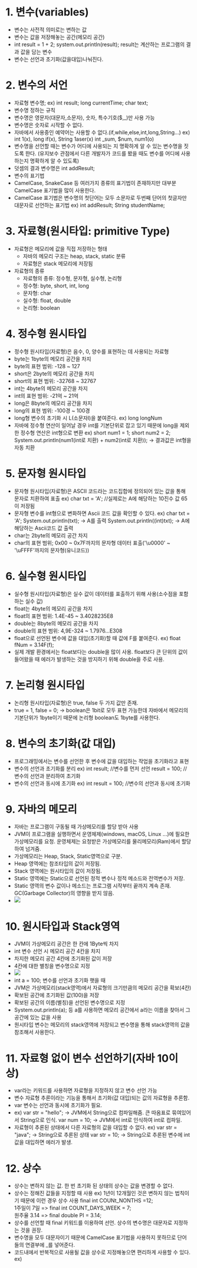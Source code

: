 # 1. 변수(variables)
- 변수는 사전적 의미로는 변하는 값
- 변수는 값을 저장해놓는 공간(메모리 공간)
- int result = 1 + 2;
system.out.println(result);
result는 계산하는 프로그램의 결과 값을 담는 변수
- 변수는 선언과 초기화(값을대입)나눠진다.

# 2. 변수의 서언
- 자료형 변수명;
 ex) int result; long currentTime; 
     char text;
- 변수명 정하는 규칙
- 변수명은 영문자(대문자,소문자), 숫자, 특수기호($,_)만 사용 가능
- 변수명은 숫자로 시작할 수 없다.
- 자바에서 사용중인 예약어는 사용할 수 없다.(if,while,else,int,long,String...)
ex) int 1(x), long if(x), String 1aser(x)
    int _sum, $num, num1(o)
- 변수명을 선언할 때는 변수가 어디에 사용되는 지 명확하게 알 수 있는 변수명을 짓도록 한다.
  (유지보수 관점에서 다른 개발자가 코드를 봤을 때도 변수를 어디에 사용하는지 명확하게 알 수 있도록)
- 덧셈의 결과 변수명은 int addResult;
- 변수의 표기법
- CamelCase, SnakeCase 등 여러가지 종류의 표기법이 존재하지만 대부분 CamelCase 표기법을 많이 사용한다.
- CamelCase 표기법은 변수명의 첫단어는 모두 소문자로 두번째 단어의 첫글자만 대문자로 선언하는 표기법
ex) int addResult; 
    String studentName;

# 3. 자료형(원시타입: primitive Type)
- 자료형은 메모리에 값을 직접 저장하는 형태
  - 자바의 메모리 구조는 heap, stack, static 분류
  - 자료형은 stack 메모리에 저장됨
- 자료형의 종류
  - 자료형의 종류: 정수형, 문자형, 실수형, 논리형
  - 정수형: byte, short, int, long
  - 문자형: char
  - 실수형: float, double
  - 논리형: boolean

# 4. 정수형 원시타입
- 정수형 원시타입(자료형)은 음수, 0, 양수를 표현하는 데 사용되는 자료형
- byte는 1byte의 메모리 공간을 차지
- byte의 표현 범위: -128 ~ 127
- short은 2byte의 메모리 공간을 차지
- short의 표현 범위: -32768 ~ 32767
- int는 4byte의 메모리 공간을 차지
- int의 표현 범위: -21억 ~ 21억 
- long은 8byte의 메모리 공간을 차지
- long의 표현 범위: -100경 ~ 100경
- long형 변수의 초기화 시 L(소문자l)을 붙여준다.
  ex) long longNum
- 자바에 정수형 연산이 일어날 경우 int를  기본단위로 잡고 있기 때문에 long을 제외한 정수형 연산은 int형으로 변환
 ex) short num1 = 1;
     short num2 = 2;
     System.out.println(num1(int로 치환) + num2(int로 치환)); -> 결과값은 int형을 자동 치환

# 5. 문자형 원시타입
- 문자형 원시타입(자료형)은 ASCII 코드라는 코드집합에 정의되어 있는 값을 통해 문자로 치환하여 표출
 ex) char txt = 'A'; //실제로는 A에 해당하는 10진수 값  65이 저장됨
- 문자형 변수를 int형으로 변화하면 Ascii 코드 값을 확인할 수 있다.
 ex) char txt = 'A';
    System.out.println(txt); -> A를 출력
    System.out.println((int)txt); -> A에 해당하는 Ascii코드 값 출력
- char는 2byte의 메모리 공간 차지
- char의 표현 범위; 0x00 ~ 0x7F까지의 문자형 데이터 표출('\u0000' ~ '\uFFFF'까지의 문자형(유니코드))

# 6. 실수형 원시타입
- 실수형 원시타입(자료형)은 실수 값이 데이터를 표출하기 위해 사용(소수점을 포함하는 실수 값)
- float는 4byte의 메모리 공간을 차지
- float의 표현 범위: 1.4E-45 ~ 3.4028235E8
- double는 8byte의 메모리 공간을 차지
- double의 표현 범위: 4,9E-324 ~ 1.7976...E308
- float으로 선언된 변수에 값을 대입(초기화)할 때 값에 F를 붙여준다.
  ex) float fNum = 3.14F(f);
 - 실제 개발 환경에서는 float보다는 double을 많이 사용. float보다 큰 단위의 값이 들어왔을 때 에러가 발생하는 것을 방지하기 위해 double을 주로 사용.

 # 7. 논리형 원시타입
 - 논리형 원시타입(자료형)은 true, false 두 가지 값만 존재.
 - true = 1, false = 0; -> boolean은 1bit로 모두 표현 가능한데 자바에서 메모리의 기본단위가 1byte이기 때문에 논리형 boolean도 1byte를 사용한다.

 # 8. 변수의 초기화(값 대입)
 - 프로그래밍에서는 변수를 선언한 후 변수에 값을 대입하는 작업을 초기화라고 표현
 - 변수의 선언과 초기화를 분리
   ex) int result; //변수를 먼저 선언
       result = 100; //변수의 선언과 분리하여 초기화
- 변수의 선언과 동시에 초기화 
  ex) int result = 100; //변수의 선언과 동시에 초기화

# 9. 자바의 메모리
 - 자바는 프로그램이 구동될 때 가상메모리를 할당 받아 사용 
 - JVM이 프로그램을 실행하면서 운영체제(windows, macOS, Linux ...)에 필요한 가상메모리를 요청. 운영체제는 요청받은 가상메모리를 물리메모리(Ram)에서 할당하여 넘겨줌.
 - 가상메모리는 Heap, Stack, Static영역으로 구분.
 - Heap 영역에는 참조타입의 값이 저장됨.
 - Stack 영역에는 원시타입의 값이 저장됨.
 - Static 영역에는 Static으로 선언된 정적 변수나 정적 메소드와 전역변수가 저장.
 - Static 영역의 변수 값이나 메소드는 프로그램 시작부터 끝까지 계속 존재. GC(Garbage Collector)의 영향을 받지 않음.
 - <img src ="images/JVM 가상메모리.jpg">

# 10. 원시타입과 Stack영역
 - JVM이 가상메모리 공간은 한 칸에 1Byte씩 차지
 - int 변수 선언 시 메모리 공간 4칸을 차지 
 - 차지한 메모리 공간 4칸에 초기화된 값이 저장
 - 4칸에 대한 별칭을 변수명으로 지정
 - <img src ="images/원시타입과 stack영역.jpg">
 - int a = 100; 변수를 선언과 초기화 햇을 때
 - JVM은 가상메모리(stack영역)에서 자료형의 크기만큼의 메모리 공간을 확보(4칸)
 - 확보된 공간에 초기화된 값(100)을 저장
 - 확보된 공간의 이름(별칭)을 선언된 변수명으로 지정
 - System.out.println(a); 등 a를 사용하면 메모리 공간에서 a라는 이름을 찾아서 그 공간에 있는 값을 사용
 - 원시타입 변수는 메모리의 stack영역에 저장되고 변수명을 통해 stack영역의 값을 참조해서 사용한다.

# 11. 자료형 없이 변수 선언하기(자바 10이상)
 - var라는 키워드를 사용하면 자료형을 지정하지 않고 변수 선언 가능
 - 변수 자료형 추론이라는 기능을 통해서  초기화(값 대입)되는 값의 자료형을 추론함.
 - var 변수는 선언과 동시에 초기화가 필요.
 - ex) var str = "hello"; -> JVM에서 String으로 컴파일해줌. 큰 따옴표로 묶여있어서 String으로 인식.
       var num = 10; -> JVM에서 int로 인식하여 int로 컴파일.
 - 자료형이 추론된 상태에서 다른 자료형의 값을 대입할 수 없다.
   ex) var str = "java"; -> String으로 추론된 상태
      var str = 10; -> String으로 추론된 변수에 int 값을 대입하면 에러가 발생.

 # 12. 상수
 - 상수는 변하지 않는 값. 한 번 초기화 된 상태의 상수는 값을 변경할 수 없다.
 - 상수는 정해진 값들을 지정할 때 사용
   ex) 1년이 12개월인 것은 변하지 않는 법칙이기 때문에 이런 경우 상수 사용 
       final int COUNt_NONTHS =12;    
       1주일이 7일 => final int COUNT_DAYS_WEEK = 7;\
       원주율 3.14 => final double PI = 3.14;
 - 상수를 선언할 때 final 키워드를 이용하여 선언. 상수의 변수명은 대문자로 지정하는 것을 권장.
 - 변수명을 모두 대문자이기 때문에 CamelCase 표기법을 사용하지 못하므로 단어들의 연결부에 _를 넣어준다.      
 - 코드내에서 반복적으로 사용될 값을 상수로 지정해놓으면 편리하게 사용할 수 있다.
   ex)  
